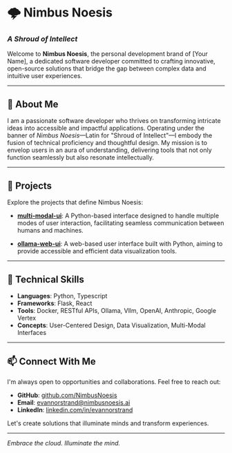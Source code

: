 # 🌩️ Nimbus Noesis
### *A Shroud of Intellect*

Welcome to **Nimbus Noesis**, the personal development brand of [Your Name], a dedicated software developer committed to crafting innovative, open-source solutions that bridge the gap between complex data and intuitive user experiences.

---

## 🧠 About Me

I am a passionate software developer who thrives on transforming intricate ideas into accessible and impactful applications. Operating under the banner of *Nimbus Noesis*—Latin for "Shroud of Intellect"—I embody the fusion of technical proficiency and thoughtful design. My mission is to envelop users in an aura of understanding, delivering tools that not only function seamlessly but also resonate intellectually.

---

## 🚀 Projects

Explore the projects that define Nimbus Noesis:

- **[multi-modal-ui](https://github.com/NimbusNoesis/multi-modal-ui)**: A Python-based interface designed to handle multiple modes of user interaction, facilitating seamless communication between humans and machines.

- **[ollama-web-ui](https://github.com/NimbusNoesis/ollama-web-ui)**: A web-based user interface built with Python, aiming to provide accessible and efficient data visualization tools.

---

## 🔧 Technical Skills

- **Languages**: Python, Typescript
- **Frameworks**: Flask, React
- **Tools**: Docker, RESTful APIs, Ollama, Vllm, OpenAI, Anthropic, Google Vertex
- **Concepts**: User-Centered Design, Data Visualization, Multi-Modal Interfaces

---

## 📫 Connect With Me

I'm always open to opportunities and collaborations. Feel free to reach out:

- **GitHub**: [github.com/NimbusNoesis](https://github.com/NimbusNoesis)
- **Email**: [evannorstrand@nimbusnoesis.ai](mailto:evannorstrand@nimbusnoesis.ai)
- **LinkedIn**: [linkedin.com/in/evannorstrand](https://linkedin.com/in/evannorstrand)

Let's create solutions that illuminate minds and transform experiences.

---

*Embrace the cloud. Illuminate the mind.*
